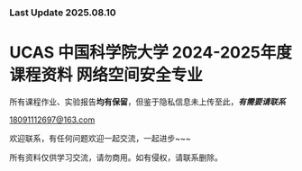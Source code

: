 ### Last Update 2025.08.10
# UCAS 中国科学院大学 2024-2025年度课程资料 网络空间安全专业

所有课程作业、实验报告**均有保留**，但鉴于隐私信息未上传至此，***有需要请联系***

<18091112697@163.com>

欢迎联系，有任何问题欢迎一起交流，一起进步~~~

所有资料仅供学习交流，请勿商用。如有侵权，请联系删除。
